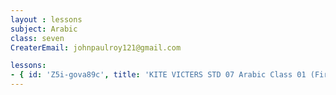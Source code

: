 ```yaml
--- 
layout : lessons 
subject: Arabic
class: seven
CreaterEmail: johnpaulroy121@gmail.com

lessons: 
- { id: 'Z5i-gova89c', title: 'KITE VICTERS STD 07 Arabic Class 01 (First Bell-ഫസ്റ്റ് ബെല്‍)' }
---
```

